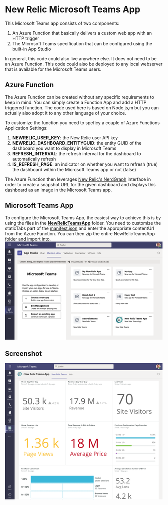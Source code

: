 # New Relic Microsoft Teams App
This Microsoft Teams app consists of two components:
1. An Azure Function that basically delivers a custom web app with an HTTP trigger
2. The Microsoft Teams specification that can be configured using the built-in App Studio

In general, this code could also live anywhere else. It does not need to be an Azure Function. This code could also be deployed to any local webserver that is available for the Microsoft Teams users.

## Azure Function
The Azure Function can be created without any specific requirements to keep in mind. You can simply create a Function App and add a HTTP triggered function. The code used here is based on Node.js,m but you can actually also adopt it to any other language of your choice. 

To customize the function you need to speficy a couple of Azure Functions Application Settings:
1. **NEWRELIC_USER_KEY**: the New Relic user API key
2. **NEWRELIC_DASHBOARD_ENTITYGUID**: the entity GUID of the dashboard you want to display in Microsoft Teams
3. **REFRESH_INTERVAL**: the refresh interval for the dashboard to automatically refresh
4. **IS_REFRESH_PAGE**: an indicator on whether you want to refresh (true) the dashboard within the Microsoft Teams app or not (false)

The Azure Function then leverages [New Relic's NerdGraph](https://docs.newrelic.com/docs/apis/nerdgraph/examples/export-dashboards-pdfpng-using-api) interface in order to create a snapshot URL for the given dashboard and displays this dashboard as an image in the Microsoft Teams app.

## Microsoft Teams App
To configure the Microsoft Teams App, the easiest way to achieve this is by using the files in the [**NewRelicTeamsApp**](NewRelicTeamsApp) folder. You need to customize the staticTabs part of the [manifest.json](NewRelicTeamsApp/manifest.json) and enter the appropriate contentUrl from the Azure Function.
You can then zip the entire NewRelicTeamsApp folder and import into. ![App Studio](app-studio.png)

## Screenshot
![New Relic Teams App](newrelic-ms-teams-apps.png)
